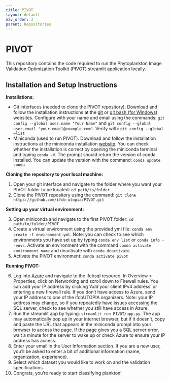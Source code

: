 ```yaml
---
title: PIVOT
layout: default
nav_order: 3
parent: Repositories
---
```


# PIVOT

This repository contains the code required to run the Phytoplankton Image Validation Optimization Toolkit (PIVOT) streamlit application locally.  

## Installation and Setup Instructions

__Installations:__

- Git interfaces (needed to clone the PIVOT repository). Download and follow the installation instructions at the [git](https://git-scm.com/downloads) or [git bash (for Windows)](https://gitforwindows.org/) websites. Configure with your name and email using the commands: `git config --global user.name "Your Name"` and `git config --global user.email "your-email@example.com"`. Verify with: `git config --global –list`
- Miniconda (used to run PIVOT). Download and follow the installation instructions at the miniconda installation [website](https://docs.anaconda.com/miniconda/install/). You can check whether the installation is correct by opening the miniconda terminal and typing `conda -V`. The prompt should return the version of conda installed. You can update the version with the command: `conda update conda`

__Cloning the repository to your local machine:__  

1.	Open your git interface and navigate to the folder where you want your PIVOT folder to be located: `cd path/to/folder`
2.	Clone the PIVOT repository using the command: `git clone https://github.com/ifcb-utopia/PIVOT.git`   

__Setting up your virtual environment:__  

3. Open miniconda and navigate to the first PIVOT folder: `cd path/to/folder/PIVOT`
4.	Create a virtual environment using the provided yml file: `conda env create -f environment.yml`. Note: you can check to see which environments you have set up by typing `conda env list` or `conda info --envs`. Activate an environment with the command `conda activate environment_name` and deactivate with `conda deactivate`. 
5.	Activate the PIVOT environment: `conda activate pivot`  

__Running PIVOT:__  

6.	Log into [Azure](https://portal.azure.com/#home) and navigate to the ifcbsql resource. In Overview > Properties, click on Networking and scroll down to Firewall rules. You can add your IP address by clicking ‘Add your client IPv4 address’ or entering a new firewall rule. If you don’t have access to Azure, send your IP address to one of the ifcbUTOPIA organizers. Note: your IP address may change, so if you repeatedly have issues accessing the SQL server, check to see whether you still have access in Azure.  
7.	Run the streamlit app by typing: `streamlit run PIVOT/app.py`. The app may automatically pop up in your internet browser, but if it doesn’t, copy and paste the URL that appears in the miniconda prompt into your browser to access the page. If the page gives you a SQL server error, wait a minute for the server to wake up or check Azure to ensure your IP address has access. 
8.	Enter your email in the User Information section. If you are a new user, you’ll be asked to enter a bit of additional information (name, organization, experience).
9.	Select which dataset you would like to work on and the validation specifications.
10.	Congrats, you’re ready to start classifying plankton!
